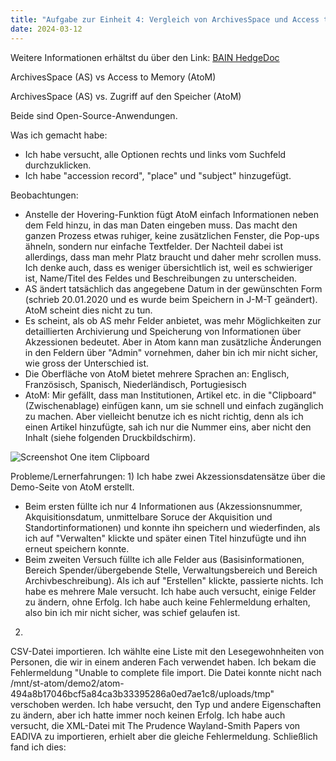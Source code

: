```yaml
---
title: "Aufgabe zur Einheit 4: Vergleich von ArchivesSpace und Access to Memory (AtoM)"
date: 2024-03-12
---
```

Weitere Informationen erhältst du über den Link: 
<a href="https://pad.gwdg.de/JmDfo4JOSQuF12mGPmm7IA#">BAIN HedgeDoc</a>

ArchivesSpace (AS) vs Access to Memory (AtoM)

ArchivesSpace (AS) vs. Zugriff auf den Speicher (AtoM)

Beide sind Open-Source-Anwendungen.

Was ich gemacht habe: 
- Ich habe versucht, alle Optionen rechts und links vom Suchfeld durchzuklicken.
- Ich habe "accession record", "place" und "subject" hinzugefügt.

Beobachtungen: 

- Anstelle der Hovering-Funktion fügt AtoM einfach Informationen neben dem Feld hinzu, in das man Daten eingeben muss. Das macht den ganzen Prozess etwas ruhiger, keine zusätzlichen Fenster, die Pop-ups ähneln, sondern nur einfache Textfelder. Der Nachteil dabei ist allerdings, dass man mehr Platz braucht und daher mehr scrollen muss. Ich denke auch, dass es weniger übersichtlich ist, weil es schwieriger ist, Name/Titel des Feldes und Beschreibungen zu unterscheiden.
- AS ändert tatsächlich das angegebene Datum in der gewünschten Form (schrieb 20.01.2020 und es wurde beim Speichern in J-M-T geändert). AtoM scheint dies nicht zu tun.
- Es scheint, als ob AS mehr Felder anbietet, was mehr Möglichkeiten zur detaillierten Archivierung und Speicherung von Informationen über Akzessionen bedeutet. Aber in Atom kann man zusätzliche Änderungen in den Feldern über "Admin" vornehmen, daher bin ich mir nicht sicher, wie gross der Unterschied ist.
- Die Oberfläche von AtoM bietet mehrere Sprachen an: Englisch, Französisch, Spanisch, Niederländisch, Portugiesisch
- AtoM: Mir gefällt, dass man Institutionen, Artikel etc. in die "Clipboard" (Zwischenablage) einfügen kann, um sie schnell und einfach zugänglich zu machen. Aber vielleicht benutze ich es nicht richtig, denn als ich einen Artikel hinzufügte, sah ich nur die Nummer eins, aber nicht den Inhalt (siehe folgenden Druckbildschirm).
<img src="/BAIN_lerntagebuch/docs/assets/images/7_Screenshot_2024-03-25" alt="Screenshot One item Clipboard">

Probleme/Lernerfahrungen:
1)
Ich habe zwei Akzessionsdatensätze über die Demo-Seite von AtoM erstellt. 
- Beim ersten füllte ich nur 4 Informationen aus (Akzessionsnummer, Akquisitionsdatum, unmittelbare Soruce der Akquisition und Standortinformationen) und konnte ihn speichern und wiederfinden, als ich auf "Verwalten" klickte und später einen Titel hinzufügte und ihn erneut speichern konnte.
- Beim zweiten Versuch füllte ich alle Felder aus (Basisinformationen, Bereich Spender/übergebende Stelle, Verwaltungsbereich und Bereich Archivbeschreibung). Als ich auf "Erstellen" klickte, passierte nichts. Ich habe es mehrere Male versucht. Ich habe auch versucht, einige Felder zu ändern, ohne Erfolg. Ich habe auch keine Fehlermeldung erhalten, also bin ich mir nicht sicher, was schief gelaufen ist.

2)
CSV-Datei importieren. Ich wählte eine Liste mit den Lesegewohnheiten von Personen, die wir in einem anderen Fach verwendet haben. Ich bekam die Fehlermeldung "Unable to complete file import. Die Datei konnte nicht nach /mnt/st-atom/demo2/atom-494a8b17046bcf5a84ca3b33395286a0ed7ae1c8/uploads/tmp" verschoben werden. Ich habe versucht, den Typ und andere Eigenschaften zu ändern, aber ich hatte immer noch keinen Erfolg.
Ich habe auch versucht, die XML-Datei mit The Prudence Wayland-Smith Papers von EADIVA zu importieren, erhielt aber die gleiche Fehlermeldung. Schließlich fand ich dies:
